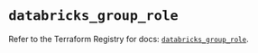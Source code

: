 # `databricks_group_role`

Refer to the Terraform Registry for docs: [`databricks_group_role`](https://registry.terraform.io/providers/databricks/databricks/1.70.0/docs/resources/group_role).
